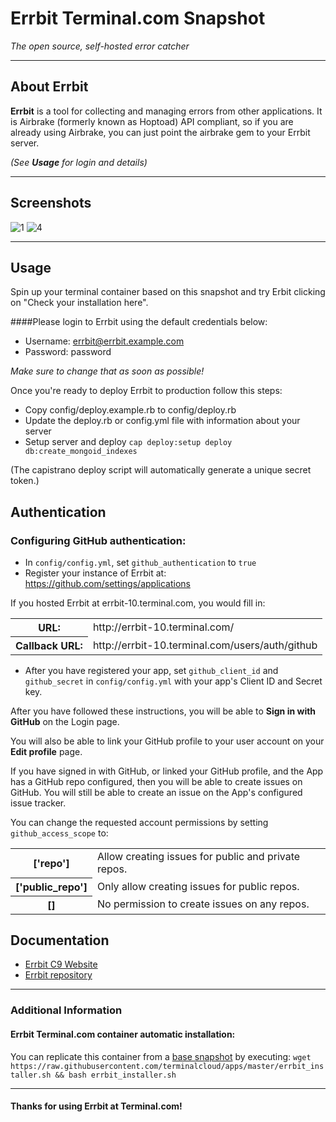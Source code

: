 # **Errbit** Terminal.com Snapshot
*The open source, self-hosted error catcher*

---

## About Errbit
**Errbit** is a tool for collecting and managing errors from other applications. It is Airbrake (formerly known as Hoptoad) API compliant, so if you are already using Airbrake, you can just point the airbrake gem to your Errbit server.

_(See **Usage** for login and details)_

---

## Screenshots

![1](http://errbit.github.com/errbit/images/apps.png)
![4](http://errbit.github.com/errbit/images/error_backtrace.png)

---

## Usage
Spin up your terminal container based on this snapshot and try Erbit clicking on "Check your installation here". 


####Please login to Errbit using the default credentials below:

- Username: errbit@errbit.example.com
- Password: password

*Make sure to change that as soon as possible!*

Once you're ready to deploy Errbit to production follow this steps:
- Copy config/deploy.example.rb to config/deploy.rb
- Update the deploy.rb or config.yml file with information about your server
- Setup server and deploy `cap deploy:setup deploy db:create_mongoid_indexes`

(The capistrano deploy script will automatically generate a unique secret token.)


Authentication
--------------

### Configuring GitHub authentication:

  * In `config/config.yml`, set `github_authentication` to `true`
  * Register your instance of Errbit at: https://github.com/settings/applications

If you hosted Errbit at errbit-10.terminal.com, you would fill in:

<table>
  <tr><th>URL:</th><td>http://errbit-10.terminal.com/</td></tr>
  <tr><th>Callback URL:</th><td>http://errbit-10.terminal.com/users/auth/github</td></tr>
</table>

  * After you have registered your app, set `github_client_id` and `github_secret`
    in `config/config.yml` with your app's Client ID and Secret key.


After you have followed these instructions, you will be able to **Sign in with GitHub** on the Login page.

You will also be able to link your GitHub profile to your user account on your **Edit profile** page.

If you have signed in with GitHub, or linked your GitHub profile, and the App has a GitHub repo configured,
then you will be able to create issues on GitHub.
You will still be able to create an issue on the App's configured issue tracker.

You can change the requested account permissions by setting `github_access_scope` to:

<table>
  <tr><th>['repo'] </th><td>Allow creating issues for public and private repos.</td></tr>
  <tr><th>['public_repo'] </th><td>Only allow creating issues for public repos.</td></tr>
  <tr><th>[] </th><td>No permission to create issues on any repos.</td></tr>
</table>


## Documentation
- [Errbit C9 Website](http://errbit.github.io/errbit/)
- [Errbit repository](https://github.com/errbit/errbit)


---

### Additional Information
#### Errbit Terminal.com container automatic installation:
You can replicate this container from a [base snapshot](https://www.terminal.com/tiny/FzpHiTXG1K) by executing:
`wget https://raw.githubusercontent.com/terminalcloud/apps/master/errbit_installer.sh && bash errbit_installer.sh`
 

---

#### Thanks for using Errbit at Terminal.com!